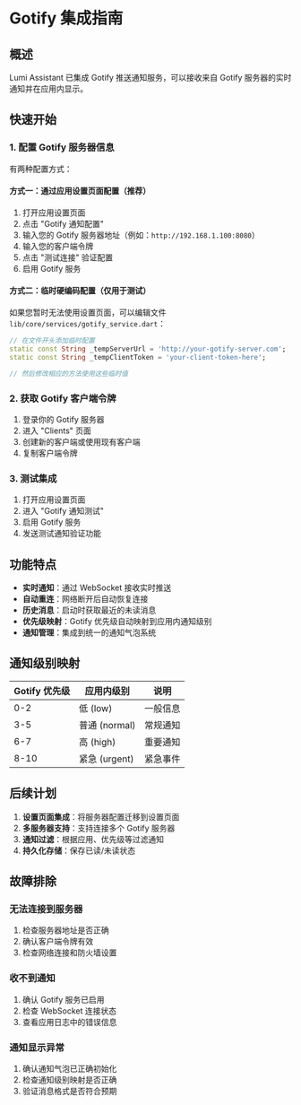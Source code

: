 # Gotify 集成指南

## 概述

Lumi Assistant 已集成 Gotify 推送通知服务，可以接收来自 Gotify 服务器的实时通知并在应用内显示。

## 快速开始

### 1. 配置 Gotify 服务器信息

有两种配置方式：

#### 方式一：通过应用设置页面配置（推荐）

1. 打开应用设置页面
2. 点击 "Gotify 通知配置"
3. 输入您的 Gotify 服务器地址（例如：`http://192.168.1.100:8080`）
4. 输入您的客户端令牌
5. 点击 "测试连接" 验证配置
6. 启用 Gotify 服务

#### 方式二：临时硬编码配置（仅用于测试）

如果您暂时无法使用设置页面，可以编辑文件 `lib/core/services/gotify_service.dart`：

```dart
// 在文件开头添加临时配置
static const String _tempServerUrl = 'http://your-gotify-server.com';
static const String _tempClientToken = 'your-client-token-here';

// 然后修改相应的方法使用这些临时值
```

### 2. 获取 Gotify 客户端令牌

1. 登录你的 Gotify 服务器
2. 进入 "Clients" 页面
3. 创建新的客户端或使用现有客户端
4. 复制客户端令牌

### 3. 测试集成

1. 打开应用设置页面
2. 进入 "Gotify 通知测试"
3. 启用 Gotify 服务
4. 发送测试通知验证功能

## 功能特点

- **实时通知**：通过 WebSocket 接收实时推送
- **自动重连**：网络断开后自动恢复连接
- **历史消息**：启动时获取最近的未读消息
- **优先级映射**：Gotify 优先级自动映射到应用内通知级别
- **通知管理**：集成到统一的通知气泡系统

## 通知级别映射

| Gotify 优先级 | 应用内级别 | 说明 |
|--------------|------------|------|
| 0-2 | 低 (low) | 一般信息 |
| 3-5 | 普通 (normal) | 常规通知 |
| 6-7 | 高 (high) | 重要通知 |
| 8-10 | 紧急 (urgent) | 紧急事件 |

## 后续计划

1. **设置页面集成**：将服务器配置迁移到设置页面
2. **多服务器支持**：支持连接多个 Gotify 服务器
3. **通知过滤**：根据应用、优先级等过滤通知
4. **持久化存储**：保存已读/未读状态

## 故障排除

### 无法连接到服务器

1. 检查服务器地址是否正确
2. 确认客户端令牌有效
3. 检查网络连接和防火墙设置

### 收不到通知

1. 确认 Gotify 服务已启用
2. 检查 WebSocket 连接状态
3. 查看应用日志中的错误信息

### 通知显示异常

1. 确认通知气泡已正确初始化
2. 检查通知级别映射是否正确
3. 验证消息格式是否符合预期
